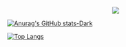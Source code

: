 <p align="center">
  <img src="https://capsule-render.vercel.app/api?text=Hey there 👋!🕹️&animation=fadeIn&type=waving&color=gradient&height=100"/>
</p>


[![Anurag's GitHub stats-Dark](https://github-readme-stats.vercel.app/api?username=simonmuia&show_icons=true&theme=dark#gh-dark-mode-only)](https://github.com/simonmuia/github-readme-stats#gh-dark-mode-only)

[![Top Langs](https://github-readme-stats.vercel.app/api/top-langs/?username=simonmuia&hide_progress=true)](https://github.com/simonmuia/github-readme-stats)

<!--START_SECTION:waka-->
<!--END_SECTION:waka-->
